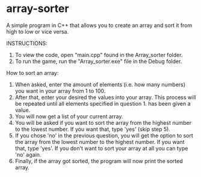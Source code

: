 # array-sorter
A simple program in C++ that allows you to create an array and sort it from high to low or vice versa.

INSTRUCTIONS:

1. To view the code, open "main.cpp" found in the Array_sorter folder.
2. To run the game, run the "Array_sorter.exe" file in the Debug folder.

How to sort an array:

1. When asked, enter the amount of elements (i.e. how many numbers) you want in your array from 1 to 100.
2. After that, enter your desired the values into your array. This process will be repeated until all elements specified in question 1. has been given a value.
3. You will now get a list of your current array.
4. You will be asked if you want to sort the array from the highest number to the lowest number. If you want that, type 'yes' (skip step 5).
5. If you chose 'no' in the previous question, you will get the option to sort the array from the lowest number to the highest number. If you want that, type 'yes'. If you don't want to sort your array at all you can type 'no' again.
6. Finally, if the array got sorted, the program will now print the sorted array.
